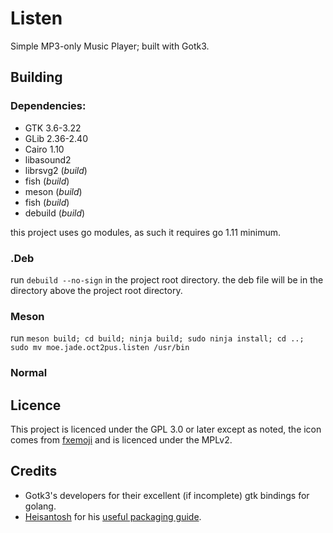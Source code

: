 # Listen
Simple MP3-only Music Player; built with Gotk3.

## Building

### Dependencies:

- GTK 3.6-3.22
- GLib 2.36-2.40
- Cairo 1.10
- libasound2
- librsvg2 (*build*)
- fish (*build*)
- meson (*build*)
- fish (*build*)
- debuild (*build*)

this project uses go modules, as such it requires go 1.11 minimum.

### .Deb

run ```debuild --no-sign``` in the project root directory. the deb file will be
in the directory above the project root directory.

### Meson
run ```meson build; cd build; ninja build; sudo ninja install; cd ..; 
sudo mv moe.jade.oct2pus.listen /usr/bin```

### Normal

## Licence

This project is licenced under the GPL 3.0 or later except as noted,
the icon comes from [fxemoji](https://github.com/mozilla/fxemoji) and
is licenced under the MPLv2.

## Credits

- Gotk3's developers for their excellent (if incomplete) gtk bindings
for golang.
- [Heisantosh](https://github.com/heisantosh) for his
[useful packaging guide](https://github.com/heisantosh/howto-golang-gtk).
